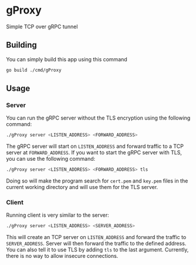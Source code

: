 # gProxy

Simple TCP over gRPC tunnel

## Building

You can simply build this app using this command

```bash
go build ./cmd/gProxy
```

## Usage

### Server

You can run the gRPC server without the TLS encryption using the following command:

```bash
./gProxy server <LISTEN_ADDRESS> <FORWARD_ADDRESS>
```

The gRPC server will start on `LISTEN_ADDRESS` and forward traffic to a TCP server at `FORWARD_ADDRESS`.
If you want to start the gRPC server with TLS, you can use the following command:

```bash
./gProxy server <LISTEN_ADDRESS> <FORWARD_ADDRESS> tls
```

Doing so will make the program search for `cert.pem` and `key.pem` files in the current working directory and will use
them for the TLS server.

### Client

Running client is very similar to the server:

```bash
./gProxy server <LISTEN_ADDRESS> <SERVER_ADDRESS>
```

This will create an TCP server on `LISTEN_ADDRESS` and forward the traffic to `SERVER_ADDRESS`. Server will then forward
the traffic to the defined address. You can also tell it to use TLS by adding `tls` to the last argument. Currently,
there is no way to allow insecure connections. 